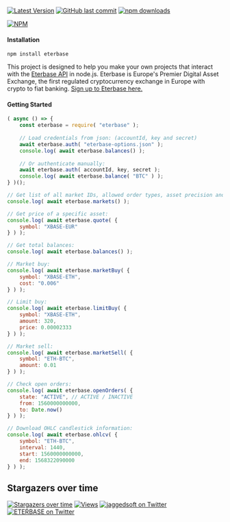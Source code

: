 [![Latest Version](https://img.shields.io/github/release/jaggedsoft/eterbase-api.svg?style=flat-square)](https://github.com/jaggedsoft/eterbase-api/releases) 
[![GitHub last commit](https://img.shields.io/github/last-commit/jaggedsoft/eterbase-api.svg?maxAge=2400)](#)
[![npm downloads](https://img.shields.io/npm/dt/eterbase.svg?maxAge=7200)](https://www.npmjs.com/package/eterbase)

[![NPM](https://nodei.co/npm/eterbase.png?compact=true)](https://npmjs.org/package/eterbase)

#### Installation
```
npm install eterbase
```

This project is designed to help you make your own projects that interact with the [Eterbase API](https://developers.eterbase.exchange) in node.js. Eterbase is Europe's Premier Digital Asset Exchange, the first regulated cryptocurrency exchange in Europe with crypto to fiat banking. [Sign up to Eterbase here.](https://www.eterbase.com/)

#### Getting Started
```js
( async () => {
    const eterbase = require( "eterbase" );
    
    // Load credentials from json: (accountId, key and secret)
    await eterbase.auth( "eterbase-options.json" );
    console.log( await eterbase.balances() );
    
    // Or authenticate manually:
    await eterbase.auth( accountId, key, secret );
    console.log( await eterbase.balance( "BTC" ) );
} )();
```

```js
// Get list of all market IDs, allowed order types, asset precision and more:
console.log( await eterbase.markets() );

// Get price of a specific asset:
console.log( await eterbase.quote( {
    symbol: "XBASE-EUR"
} ) );

// Get total balances:
console.log( await eterbase.balances() );

// Market buy:
console.log( await eterbase.marketBuy( {
    symbol: "XBASE-ETH",
    cost: "0.006"
} ) );

// Limit buy:
console.log( await eterbase.limitBuy( {
    symbol: "XBASE-ETH",
    amount: 320,
    price: 0.00002333
} ) );

// Market sell:
console.log( await eterbase.marketSell( {
    symbol: "ETH-BTC",
    amount: 0.01
} ) );

// Check open orders:
console.log( await eterbase.openOrders( {
    state: "ACTIVE", // ACTIVE / INACTIVE
    from: 1560000000000,
    to: Date.now()
} ) );

// Download OHLC candlestick information:
console.log( await eterbase.ohlcv( {
    symbol: "ETH-BTC",
    interval: 1440,
    start: 1560000000000,
    end: 1568322090000
} ) );
```

## Stargazers over time

[![Stargazers over time](https://starcharts.herokuapp.com/jaggedsoft/eterbase-api.svg)](https://starcharts.herokuapp.com/jaggedsoft/eterbase-api)
[![Views](http://hits.dwyl.io/jaggedsoft/eterbase-api.svg)](http://hits.dwyl.io/jaggedsoft/eterbase-api)
[![jaggedsoft on Twitter](https://img.shields.io/twitter/follow/jaggedsoft.svg?style=social)](https://twitter.com/jaggedsoft)
[![ETERBASE on Twitter](https://img.shields.io/twitter/follow/ETERBASE.svg?style=social)](https://twitter.com/ETERBASE)
